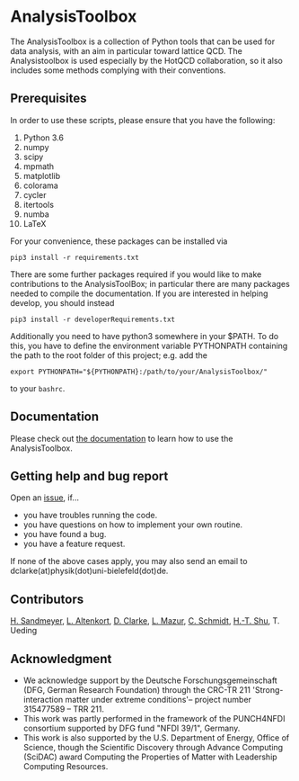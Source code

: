 # AnalysisToolbox

The AnalysisToolbox is a collection of Python tools that can be used for data analysis, with an aim in 
particular toward lattice QCD. The Analysistoolbox is used especially by the HotQCD collaboration, so
it also includes some methods complying with their conventions.

## Prerequisites

In order to use these scripts, please ensure that you have the following:
1. Python 3.6
2. numpy
3. scipy
4. mpmath
5. matplotlib
6. colorama 
7. cycler
8. itertools 
9. numba
10. LaTeX


For your convenience, these packages can be installed via
```shell
pip3 install -r requirements.txt
```
There are some further packages required if you would like to make contributions to the AnalysisToolBox; in particular
there are many packages needed to compile the documentation. If you are interested in helping develop, you should
instead
```shell
pip3 install -r developerRequirements.txt
```

Additionally you need to have python3 somewhere in your $PATH. To do this, you have to define the environment variable 
PYTHONPATH containing the path to the root folder of this project; e.g. add the 
```shell
export PYTHONPATH="${PYTHONPATH}:/path/to/your/AnalysisToolbox/"
```
to your `bashrc`.


## Documentation

Please check out [the documentation](https://latticeqcd.github.io/AnalysisToolbox) to learn how to use the 
AnalysisToolbox.


## Getting help and bug report
Open an [issue](https://github.com/LatticeQCD/AnalysisToolbox/issues), if...
- you have troubles running the code.
- you have questions on how to implement your own routine.
- you have found a bug.
- you have a feature request.

If none of the above cases apply, you may also send an email to dclarke(at)physik(dot)uni-bielefeld(dot)de.


## Contributors

[H. Sandmeyer](https://github.com/hsandmeyer), [L. Altenkort](https://github.com/luhuhis), 
[D. Clarke](https://github.com/clarkedavida), [L. Mazur](https://github.com/lukas-mazur), 
[C. Schmidt](https://github.com/schmidt74), [H.-T. Shu](https://github.com/haitaoshu), T. Ueding


## Acknowledgment

- We acknowledge support by the Deutsche Forschungsgemeinschaft (DFG, German Research Foundation) through the CRC-TR 211 'Strong-interaction matter under extreme conditions'– project number 315477589 – TRR 211.
- This work was partly performed in the framework of the PUNCH4NFDI consortium supported by DFG fund "NFDI 39/1", Germany.
- This work is also supported by the U.S. Department of Energy, Office of Science, though the Scientific Discovery through Advance Computing (SciDAC) award
Computing the Properties of Matter with Leadership Computing Resources.

